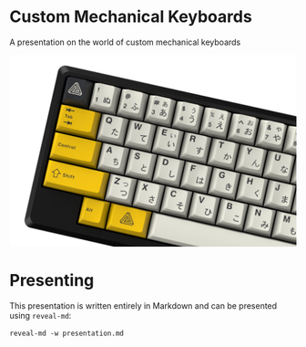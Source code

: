 # Custom Mechanical Keyboards

A presentation on the world of custom mechanical keyboards

<img src="images/serika.png" width="600">

# Presenting

This presentation is written entirely in Markdown and can be presented using `reveal-md`:

```
reveal-md -w presentation.md
```
